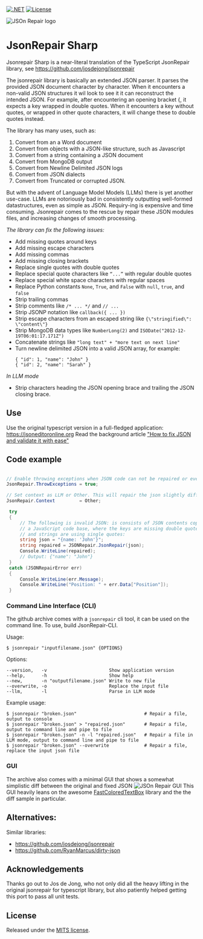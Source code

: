 [![.NET](https://github.com/thijse/JsonRepairSharp/actions/workflows/dotnet.yml/badge.svg)](https://github.com/thijse/JsonRepairSharp/actions/workflows/dotnet.yml)
[![License](https://img.shields.io/badge/license-MIT-blue.svg)](LICENSE)

![JSOn Repair logo](/Assets/logo_small.png?raw=true )
# JsonRepair Sharp

Jsonrepair Sharp is a near-literal translation of the TypeScript JsonRepair library, see https://github.com/josdejong/jsonrepair

The jsonrepair library is basically an extended JSON parser. It parses the provided JSON document character by character. When it encounters a non-valid JSON structures it wil look to see it it can reconstruct the intended JSON. For example, after encountering an opening bracket {, it expects a key wrapped in double quotes. When it encounters a key without quotes, or wrapped in other quote characters, it will change these to double quotes instead.

The library has many uses, such as:

1. Convert from an a Word document
1. Convert from objects with a JSON-like structure, such as Javascript
1. Convert from a string containing a JSON document
1. Convert from MongoDB output
1. Convert from Newline Delimited JSON logs
1. Convert from JSON dialects
1. Convert from Truncated or corrupted JSON.

But with the advent of Language Model Models (LLMs) there is yet another use-case. LLMs are notoriously bad in consistently outputting well-formed datastructures, even as simple as JSON. Requiry-ing is expensive and time consuming.  Jsonrepair comes to the rescue by repair these JSON modules files, and increasing changes of smooth processing.

*The library can fix the  following issues:*

- Add missing quotes around keys
- Add missing escape characters
- Add missing commas
- Add missing closing brackets
- Replace single quotes with double quotes
- Replace special quote characters like `“...”`  with regular double quotes
- Replace special white space characters with regular spaces
- Replace Python constants `None`, `True`, and `False` with `null`, `true`, and `false`
- Strip trailing commas
- Strip comments like `/* ... */` and `// ...`
- Strip JSONP notation like `callback({ ... })`
- Strip escape characters from an escaped string like `{\"stringified\": \"content\"}`
- Strip MongoDB data types like `NumberLong(2)` and `ISODate("2012-12-19T06:01:17.171Z")`
- Concatenate strings like `"long text" + "more text on next line"`
- Turn newline delimited JSON into a valid JSON array, for example:
    ```
    { "id": 1, "name": "John" }
    { "id": 2, "name": "Sarah" }
    ```

*In LLM mode*
- Strip characters heading the JSON opening brace and  trailing the JSON closing brace.


## Use

Use the original typescript version in a full-fledged application: https://jsoneditoronline.org
Read the background article ["How to fix JSON and validate it with ease"](https://jsoneditoronline.org/indepth/parse/fix-json/)

## Code example

```cs

// Enable throwing exceptions when JSON code can not be repaired or even understood (enabled by default)
JsonRepair.ThrowExceptions = true;

// Set context as LLM or Other. This will repair the json slightly differently. (Other by default)
JsonRepair.Context         = Other;

 try
 {
     // The following is invalid JSON: is consists of JSON contents copied from 
     // a JavaScript code base, where the keys are missing double quotes, 
     // and strings are using single quotes:
     string json = "{name: 'John'}";
     string repaired = JSONRepair.JsonRepair(json);
     Console.WriteLine(repaired);
     // Output: {"name": "John"}
 }
 catch (JSONRepairError err)
 {
     Console.WriteLine(err.Message);
     Console.WriteLine("Position: " + err.Data["Position"]);
 }
```

### Command Line Interface (CLI)

The github archive comes with a `jsonrepair` cli tool, it can be used on the command line. To use, build JsonRepair-CLI.

Usage:

```
$ jsonrepair "inputfilename.json" {OPTIONS}
```

Options:

```
--version,   -v                       Show application version
--help,      -h                       Show help
--new,       -n "outputfilename.json" Write to new file
--overwrite, -o                       Replace the input file
--llm,       -l                       Parse in LLM mode
```

Example usage:

```
$ jsonrepair "broken.json"                         # Repair a file, output to console
$ jsonrepair "broken.json" > "repaired.json"       # Repair a file, output to command line and pipe to file
$ jsonrepair "broken.json" -n -l "repaired.json"   # Repair a file in LLM mode, output to command line and pipe to file
$ jsonrepair "broken.json" --overwrite             # Repair a file, replace the input json file
```

### GUI

The archive also comes with a minimal GUI that shows a somewhat simplistic diff between the original and fixed JSON
![JSOn Repair GUI](/Assets/JsonRepairGui.png?raw=true )
This GUI heavily leans on the awesome [FastColoredTextBox](https://github.com/PavelTorgashov/FastColoredTextBox) library and the the diff sample in particular.



## Alternatives:

Similar libraries:

- https://github.com/josdejong/jsonrepair
- https://github.com/RyanMarcus/dirty-json

## Acknowledgements

Thanks go out to Jos de Jong, who not only did all the heavy lifting in the original jsonrepair for typescript library, but also patiently helped getting this port to pass all unit tests. 

## License

Released under the [MITS license](LICENSE.md).
